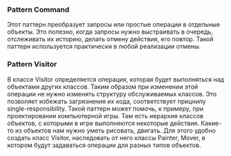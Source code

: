 ### Pattern Command
Этот паттерн преобразует запросы или простые операции в отдельные объекты. Это полезно, когда запросы нужно выстраивать в очередь, отслеживать их историю, делать отмену действия, его повтор. Такой паттерн используется практически в любой реализации отмены.

### Pattern Visitor
В классе Visitor определяется операция, которая будет выполняться над объектами других классов. Таким образом при изменении этой операции не нужно изменять структуру обслуживаемых классов. Это позволяет  избежать загрязнения их кода, соответствует прицнипу single-responsibility. 
Такой паттерн может помочь, к примеру, при проектировании компьютерной игры. Там есть иерархия классов объектов, с которыми в игре выполняются некоторые действия. Какие-то из объектов нам нужно уметь рисовать, двигать. Для этого удобно создать класс Visitor, наследовать от него классы Painter, Mover, в котором будут задаваться операции для разных типов объектов.
